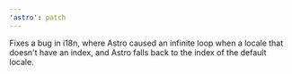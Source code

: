 ```yaml
---
'astro': patch
---
```


Fixes a bug in i18n, where Astro caused an infinite loop when a locale that doesn't have an index, and Astro falls back to the index of the default locale.
